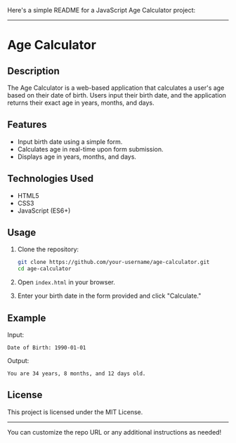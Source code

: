 Here's a simple README for a JavaScript Age Calculator project:

---

# Age Calculator

## Description
The Age Calculator is a web-based application that calculates a user's age based on their date of birth. Users input their birth date, and the application returns their exact age in years, months, and days.

## Features
- Input birth date using a simple form.
- Calculates age in real-time upon form submission.
- Displays age in years, months, and days.

## Technologies Used
- HTML5
- CSS3
- JavaScript (ES6+)

## Usage
1. Clone the repository:
   ```bash
   git clone https://github.com/your-username/age-calculator.git
   cd age-calculator
   ```
2. Open `index.html` in your browser.

3. Enter your birth date in the form provided and click "Calculate."

## Example
Input:
```
Date of Birth: 1990-01-01
```
Output:
```
You are 34 years, 8 months, and 12 days old.
```

## License
This project is licensed under the MIT License.

---

You can customize the repo URL or any additional instructions as needed!
